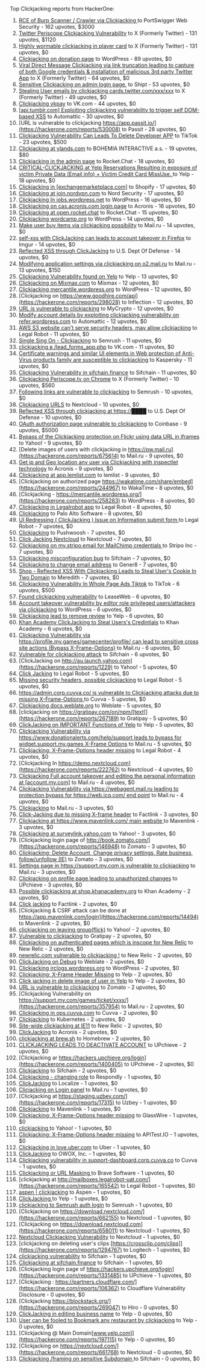 Top Clickjacking reports from HackerOne:

1. [RCE of Burp  Scanner / Crawler via Clickjacking ](https://hackerone.com/reports/1274695) to PortSwigger Web Security - 162 upvotes, $3000
2. [Twitter Periscope Clickjacking Vulnerability](https://hackerone.com/reports/591432) to X (Formerly Twitter) - 131 upvotes, $1120
3. [Highly wormable clickjacking in player card](https://hackerone.com/reports/85624) to X (Formerly Twitter) - 131 upvotes, $0
4. [Clickjacking on donation page](https://hackerone.com/reports/921709) to WordPress - 89 upvotes, $0
5. [Viral Direct Message Clickjacking via link truncation leading to capture of both Google credentials & installation of malicious 3rd party Twitter App](https://hackerone.com/reports/643274) to X (Formerly Twitter) - 64 upvotes, $0
6. [Sensitive Clickjacking on admin login page.](https://hackerone.com/reports/389145) to Shipt - 53 upvotes, $0
7. [Stealing User emails by clickjacking cards.twitter.com/xxx/xxx](https://hackerone.com/reports/154963) to X (Formerly Twitter) - 49 upvotes, $0
8. [Clickjacking vkpay](https://hackerone.com/reports/374817) to VK.com - 44 upvotes, $0
9. [[api.tumblr.com] Exploiting clickjacking vulnerability to trigger self DOM-based XSS](https://hackerone.com/reports/953579) to Automattic - 30 upvotes, $0
10. [URL is vulnerable to clickjacking  https://app.passit.io/](https://hackerone.com/reports/530008) to Passit - 28 upvotes, $0
11. [Clickjacking Vulnerability Can Leads To Delete Developer APP](https://hackerone.com/reports/1416612) to TikTok - 23 upvotes, $500
12. [Clickjacking at ylands.com](https://hackerone.com/reports/405342) to BOHEMIA INTERACTIVE a.s. - 19 upvotes, $80
13. [Clickjacking in the admin page](https://hackerone.com/reports/728004) to Rocket.Chat - 18 upvotes, $0
14. [CRITICAL-CLICKJACKING at Yelp Reservations Resulting in exposure of victim Private Data (Email info) + Victim Credit Card MissUse. ](https://hackerone.com/reports/355859) to Yelp - 18 upvotes, $0
15. [Clickjacking in [exchangemarketplace.com]](https://hackerone.com/reports/658217) to Shopify - 17 upvotes, $0
16. [Clickjacking at join.nordvpn.com](https://hackerone.com/reports/765955) to Nord Security - 17 upvotes, $0
17. [Clickjacking In jobs.wordpress.net](https://hackerone.com/reports/223024) to WordPress - 16 upvotes, $0
18. [Clickjacking on cas.acronis.com login page](https://hackerone.com/reports/971234) to Acronis - 16 upvotes, $0
19. [Clickjacking at open.rocket.chat](https://hackerone.com/reports/1584034) to Rocket.Chat - 15 upvotes, $0
20. [Clickjacking wordcamp.org](https://hackerone.com/reports/230581) to WordPress - 14 upvotes, $0
21. [Make user buy items via clickjacking possibility](https://hackerone.com/reports/471967) to Mail.ru - 14 upvotes, $0
22. [self-xss with ClickJacking can leads to account takeover in Firefox](https://hackerone.com/reports/892289) to Imgur - 14 upvotes, $0
23. [Reflected XSS through ClickJacking](https://hackerone.com/reports/1171403) to U.S. Dept Of Defense - 14 upvotes, $0
24. [Modifying application settings via clickjacking on o2.mail.ru](https://hackerone.com/reports/355774) to Mail.ru - 13 upvotes, $150
25. [Clickjacking Vulnerability found on Yelp](https://hackerone.com/reports/214087) to Yelp - 13 upvotes, $0
26. [Clickjacking on Mixmax.com](https://hackerone.com/reports/234713) to Mixmax - 12 upvotes, $0
27. [Clickjacking mercantile.wordpress.org](https://hackerone.com/reports/264125) to WordPress - 12 upvotes, $0
28. [Clickjacking on https://www.goodhire.com/api](https://hackerone.com/reports/298028) to Inflection - 12 upvotes, $0
29. [URL is vulnerable to clickjacking](https://hackerone.com/reports/712376) to MyCrypto - 12 upvotes, $0
30. [Modify account details by exploiting clickjacking vulnerability on refer.wordpress.com](https://hackerone.com/reports/765355) to Automattic - 12 upvotes, $0
31. [AWS S3 website can't serve security headers, may allow clickjacking](https://hackerone.com/reports/149572) to Legal Robot - 11 upvotes, $0
32. [Single Sing On - Clickjacking](https://hackerone.com/reports/299009) to Semrush - 11 upvotes, $0
33. [clickjacking в /lead_forms_app.php](https://hackerone.com/reports/294334) to VK.com - 11 upvotes, $0
34. [Certificate warnings and similar UI elements in Web protection of Anti-Virus products family are susceptible to clickjacking](https://hackerone.com/reports/463695) to Kaspersky - 11 upvotes, $0
35. [Clickjacking Vulnerability in sifchain.finance](https://hackerone.com/reports/1185949) to Sifchain - 11 upvotes, $0
36. [Clickjacking Periscope.tv on Chrome](https://hackerone.com/reports/198622) to X (Formerly Twitter) - 10 upvotes, $560
37. [Following links are vulnerable to clickjacking](https://hackerone.com/reports/289246) to Semrush - 10 upvotes, $0
38. [Clickjacking URLS](https://hackerone.com/reports/1039805) to Nextcloud - 10 upvotes, $0
39. [Reflected XSS through clickjacking at https://████](https://hackerone.com/reports/1149144) to U.S. Dept Of Defense - 10 upvotes, $0
40. [OAuth authorization page vulnerable to clickjacking](https://hackerone.com/reports/65825) to Coinbase - 9 upvotes, $5000
41. [Bypass of the Clickjacking protection on Flickr using data URL in iframes](https://hackerone.com/reports/7264) to Yahoo! - 9 upvotes, $0
42. [Delete images of users  with clickjacking in https://pw.mail.ru](https://hackerone.com/reports/675614) to Mail.ru - 9 upvotes, $0
43. [Get ip and Geo location any user via Clickjacking with inspectlet technology](https://hackerone.com/reports/998555) to Acronis - 9 upvotes, $0
44. [Clickjacking at  app.lemlist.com](https://hackerone.com/reports/1574017) to lemlist - 9 upvotes, $0
45. [Clickjacking on authorized page https://wakatime.com/share/embed](https://hackerone.com/reports/244967) to WakaTime - 8 upvotes, $0
46. [Clickjacking - https://mercantile.wordpress.org/](https://hackerone.com/reports/258283) to WordPress - 8 upvotes, $0
47. [Clickjacking in Legalrobot app](https://hackerone.com/reports/270454) to Legal Robot - 8 upvotes, $0
48. [ Clickjacking](https://hackerone.com/reports/688546) to Palo Alto Software - 8 upvotes, $0
49. [UI Redressing ( ClickJacking ) Issue on Information submit form ](https://hackerone.com/reports/163753) to Legal Robot - 7 upvotes, $0
50. [Clickjacking](https://hackerone.com/reports/200419) to Pushwoosh - 7 upvotes, $0
51. [Click Jacking Nextcloud](https://hackerone.com/reports/347782) to Nextcloud - 7 upvotes, $0
52. [Clickjacking on my.stripo.email for MailChimp credentials ](https://hackerone.com/reports/737625) to Stripo Inc - 7 upvotes, $0
53. [Clickjacking misconfiguration bug](https://hackerone.com/reports/1176104) to Sifchain - 7 upvotes, $0
54. [Clickjacking to change email address](https://hackerone.com/reports/783191) to Gener8 - 7 upvotes, $0
55. [Shop - Reflected  XSS  With  Clickjacking Leads to Steal User's Cookie  In Two Domain](https://hackerone.com/reports/1221942) to Meredith - 7 upvotes, $0
56. [Clickjacking Vulnerability In Whole Page Ads Tiktok](https://hackerone.com/reports/1418857) to TikTok - 6 upvotes, $500
57. [Found clickjacking vulnerability](https://hackerone.com/reports/119828) to LeaseWeb - 6 upvotes, $0
58. [Account takeover vulnerability by editor role privileged users/attackers via clickjacking](https://hackerone.com/reports/388254) to WordPress - 6 upvotes, $0
59. [Clickjacking lead to remove review](https://hackerone.com/reports/965141) to Yelp - 6 upvotes, $0
60. [Khan Academy ClickJacking to Steal Users's Credintials](https://hackerone.com/reports/639682) to Khan Academy - 6 upvotes, $0
61. [Clickjacking Vulnerability via https://profile.my.games/gamecenter/profile/ can lead to sensitive cross site actions (Bypass X-Frame-Options)](https://hackerone.com/reports/974090) to Mail.ru - 6 upvotes, $0
62. [Vulnerable for clickjacking attack](https://hackerone.com/reports/1188639) to Sifchain - 6 upvotes, $0
63. [ClickJacking on http://au.launch.yahoo.com](https://hackerone.com/reports/1229) to Yahoo! - 5 upvotes, $0
64. [Click Jacking](https://hackerone.com/reports/163888) to Legal Robot - 5 upvotes, $0
65. [Missing security headers, possible clickjacking](https://hackerone.com/reports/64645) to Legal Robot - 5 upvotes, $0
66. [https://admin.corp.cuvva.co/ is vulnerable to Clickjacking attacks due to missing X-Frame-Options ](https://hackerone.com/reports/231434) to Cuvva - 5 upvotes, $0
67. [Clickjacking docs.weblate.org](https://hackerone.com/reports/223391) to Weblate - 5 upvotes, $0
68. [clickjacking on https://gratipay.com/on/npm/[text]](https://hackerone.com/reports/267189) to Gratipay - 5 upvotes, $0
69. [ClickJacking on IMPORTANT Functions of Yelp](https://hackerone.com/reports/305128) to Yelp - 5 upvotes, $0
70. [Clickjacking Vulnerability via https://www.donationalerts.com/help/support leads to bypass for widget.support.my.games X-Frame Options](https://hackerone.com/reports/1027192) to Mail.ru - 5 upvotes, $0
71. [Clickjacking: X-Frame-Options header missing](https://hackerone.com/reports/163646) to Legal Robot - 4 upvotes, $0
72. [Clickjacking In https://demo.nextcloud.com](https://hackerone.com/reports/222762) to Nextcloud - 4 upvotes, $0
73. [Clickjacking Full account takeover and editing the personal information at [account.my.com]](https://hackerone.com/reports/261652) to Mail.ru - 4 upvotes, $0
74. [Clickjacking Vulnerability via https://webagent.mail.ru leading to protection bypass for https://web.icq.com/ end point](https://hackerone.com/reports/918923) to Mail.ru - 4 upvotes, $0
75. [Clickjacking](https://hackerone.com/reports/8724) to Mail.ru - 3 upvotes, $0
76. [Click-Jacking due to missing X-frame header](https://hackerone.com/reports/17664) to Factlink - 3 upvotes, $0
77. [Clickjacking at https://www.mavenlink.com/ main website ](https://hackerone.com/reports/14631) to Mavenlink - 3 upvotes, $0
78. [Clickjacking at surveylink.yahoo.com](https://hackerone.com/reports/3578) to Yahoo! - 3 upvotes, $0
79. [Clickjacking login page of http://book.zomato.com/](https://hackerone.com/reports/146948) to Zomato - 3 upvotes, $0
80. [Clickjacking: Delete Account, Change privacy settings, Rate business, follow/unfollow (IE)](https://hackerone.com/reports/338569) to Zomato - 3 upvotes, $0
81. [Settings page in https://support.my.com is vulnerable to clickjacking](https://hackerone.com/reports/667400) to Mail.ru - 3 upvotes, $0
82. [Clickjacking on profile page leading to unauthorized changes](https://hackerone.com/reports/1198907) to UPchieve - 3 upvotes, $0
83. [Possible clickjacking at shop.khanacademy.org](https://hackerone.com/reports/6370) to Khan Academy - 2 upvotes, $0
84. [Click jacking](https://hackerone.com/reports/13550) to Factlink - 2 upvotes, $0
85. [Clickjacking & CSRF attack can be done at https://app.mavenlink.com/login](https://hackerone.com/reports/14494) to Mavenlink - 2 upvotes, $0
86. [clickjacking on leaving group(flick)](https://hackerone.com/reports/7745) to Yahoo! - 2 upvotes, $0
87. [Vulnerable to clickjacking](https://hackerone.com/reports/123782) to Gratipay - 2 upvotes, $0
88. [Clickjacking on authenticated pages which is inscope for New Relic](https://hackerone.com/reports/128645) to New Relic - 2 upvotes, $0
89. [newrelic.com vulnerable to clickjacking !](https://hackerone.com/reports/123126) to New Relic - 2 upvotes, $0
90. [ClickJacking on Debug](https://hackerone.com/reports/225555) to Weblate - 2 upvotes, $0
91. [Clickjacking irclogs.wordpress.org](https://hackerone.com/reports/267075) to WordPress - 2 upvotes, $0
92. [Clickjacking: X-Frame Header Missing](https://hackerone.com/reports/168358) to Yelp - 2 upvotes, $0
93. [Click jacking in delete image of user in Yelp](https://hackerone.com/reports/201848) to Yelp - 2 upvotes, $0
94. [URL is vulnerable to clickjacking](https://hackerone.com/reports/337219) to Zomato - 2 upvotes, $0
95. [Clickjacking Vulnerability on https://support.my.com/games/ticket/xxxx/](https://hackerone.com/reports/357954) to Mail.ru - 2 upvotes, $0
96. [Clickjacking in ops.cuvva.com](https://hackerone.com/reports/583624) to Cuvva - 2 upvotes, $0
97. [Clickjacking](https://hackerone.com/reports/832593) to Kubernetes - 2 upvotes, $0
98. [Site-wide clickjacking at IE11](https://hackerone.com/reports/614947) to New Relic - 2 upvotes, $0
99. [ClickJacking](https://hackerone.com/reports/947690) to Acronis - 2 upvotes, $0
100. [clickjacking at  brew.sh](https://hackerone.com/reports/1245972) to Homebrew - 2 upvotes, $0
101. [CLICKJACKING LEADS TO DEACTIVATE ACCOUNT](https://hackerone.com/reports/1301113) to UPchieve - 2 upvotes, $0
102. [Clickjacking ar https://hackers.upchieve.org/login](https://hackerone.com/reports/1400405) to UPchieve - 2 upvotes, $0
103. [Clickjacking](https://hackerone.com/reports/1206138) to Sifchain - 2 upvotes, $0
104. [Clickjacking - changing role](https://hackerone.com/reports/7924) to Respondly - 1 upvotes, $0
105. [ClickJacking](https://hackerone.com/reports/7862) to Localize - 1 upvotes, $0
106. [Clicjacking on Login panel](https://hackerone.com/reports/8459) to Mail.ru - 1 upvotes, $0
107. [Clickjacking at https://staging.uzbey.com/](https://hackerone.com/reports/17315) to Uzbey - 1 upvotes, $0
108. [Clickjacking](https://hackerone.com/reports/21110) to Mavenlink - 1 upvotes, $0
109. [Clickjacking: X-Frame-Options header missing](https://hackerone.com/reports/27594) to GlassWire - 1 upvotes, $0
110. [clickjacking ](https://hackerone.com/reports/1207) to Yahoo! - 1 upvotes, $0
111. [Clickjacking: X-Frame-Options header missing](https://hackerone.com/reports/129650) to APITest.IO - 1 upvotes, $0
112. [Clickjacking in love.uber.com](https://hackerone.com/reports/137152) to Uber - 1 upvotes, $0
113. [ClickJacking](https://hackerone.com/reports/183127) to OWOX, Inc. - 1 upvotes, $0
114. [Clickjacking vulnerability in support-dashboard.corp.cuvva.co](https://hackerone.com/reports/231694) to Cuvva - 1 upvotes, $0
115. [Clickjacking or URL Masking ](https://hackerone.com/reports/204198) to Brave Software - 1 upvotes, $0
116. [clickjacking at http://mailboxes.legalrobot-uat.com/](https://hackerone.com/reports/165542) to Legal Robot - 1 upvotes, $0
117. [aspen | clickjacking](https://hackerone.com/reports/272387) to Aspen - 1 upvotes, $0
118. [ClickJacking ](https://hackerone.com/reports/179839) to Yelp - 1 upvotes, $0
119. [clickjacking to Semrush auth login](https://hackerone.com/reports/318295) to Semrush - 1 upvotes, $0
120. [Clickjacking on https://download.nextcloud.com/](https://hackerone.com/reports/662155) to Nextcloud - 1 upvotes, $0
121. [Clickjacking on https://download.nextcloud.com](https://hackerone.com/reports/658011) to Nextcloud - 1 upvotes, $0
122. [Nextcloud Clickjacking Vulnerability](https://hackerone.com/reports/710996) to Nextcloud - 1 upvotes, $0
123. [clickjacking on deleting user's clips [https://crossclip.com/clips]](https://hackerone.com/reports/1294767) to Logitech - 1 upvotes, $0
124. [clickjacking vulnerability](https://hackerone.com/reports/1199904) to Sifchain - 1 upvotes, $0
125. [	 Clickjacking at sifchain.finance](https://hackerone.com/reports/1212595) to Sifchain - 1 upvotes, $0
126. [Clickjacking login page of https://hackers.upchieve.org/login](https://hackerone.com/reports/1331485) to UPchieve - 1 upvotes, $0
127. [Clickjacking : https://partners.cloudflare.com/](https://hackerone.com/reports/106362) to Cloudflare Vulnerability Disclosure - 0 upvotes, $0
128. [Clickjacking https://blockstack.org/](https://hackerone.com/reports/269047) to Hiro - 0 upvotes, $0
129. [ClickJacking in editing business name](https://hackerone.com/reports/227837) to Yelp - 0 upvotes, $0
130. [User can be fooled to Bookmark any restaurant by clickjacking](https://hackerone.com/reports/228295) to Yelp - 0 upvotes, $0
131. [Clickjacking @ Main Domain[www.yelp.com]](https://hackerone.com/reports/197115) to Yelp - 0 upvotes, $0
132. [Clickjacking on https://nextcloud.com/](https://hackerone.com/reports/661768) to Nextcloud - 0 upvotes, $0
133. [Clickjacking /framing on sensitive Subdomain ](https://hackerone.com/reports/1195209) to Sifchain - 0 upvotes, $0

